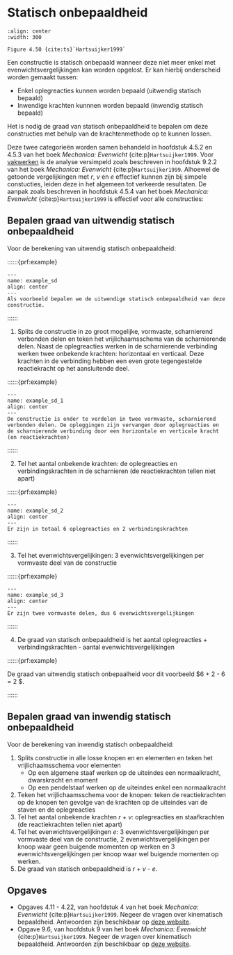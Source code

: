 ```{index} Statisch onbepaaldheid
```
# Statisch onbepaaldheid

```{figure} ./determinancy_data/image.png
:align: center
:width: 300

Figure 4.50 {cite:ts}`Hartsuijker1999`
```

Een constructie is statisch onbepaald wanneer deze niet meer enkel met evenwichtsvergelijkingen kan worden opgelost. Er kan hierbij onderscheid worden gemaakt tussen:
- Enkel oplegreacties kunnen worden bepaald (uitwendig statisch bepaald)
- Inwendige krachten kunnnen worden bepaald (inwendig statisch bepaald)

Het is nodig de graad van statisch onbepaaldheid te bepalen om deze constructies met behulp van de krachtenmethode op te kunnen lossen.

Deze twee categorieën worden samen behandeld in hoofdstuk 4.5.2 en 4.5.3 van het boek *Mechanica: Evenwicht* {cite:p}`Hartsuijker1999`. Voor [vakwerken](truss_structures) is de analyse versimpeld zoals beschreven in hoofdstuk 9.2.2 van het boek *Mechanica: Evenwicht* {cite:p}`Hartsuijker1999`. Alhoewel de getoonde vergelijkingen met $r$, $v$ en $e$ effectief kunnen zijn bij simpele constucties, leiden deze in het algemeen tot verkeerde resultaten. De aanpak zoals beschreven in hoofdstuk 4.5.4 van het boek *Mechanica: Evenwicht* {cite:p}`Hartsuijker1999` is effectief voor alle constructies:

## Bepalen graad van uitwendig statisch onbepaaldheid
Voor de berekening van uitwendig statisch onbepaaldheid:

::::::{prf:example}

```{figure} ./determinancy_data/Example.svg
---
name: example_sd
align: center
---
Als voorbeeld bepalen we de uitwendige statisch onbepaaldheid van deze constructie.
```

::::::

1. Splits de constructie in zo groot mogelijke, vormvaste, scharnierend verbonden delen en teken het vrijlichaamsschema van de scharnierende delen. Naast de oplegreacties werken in de scharnierende verbinding werken twee onbekende krachten: horizontaal en verticaal. Deze krachten in de verbinding hebben een even grote tegengestelde reactiekracht op het aansluitende deel.

::::::{prf:example}

```{figure} ./determinancy_data/Example_1.svg
---
name: example_sd_1
align: center
---
De constructie is onder te verdelen in twee vormvaste, scharnierend verbonden delen. De opleggingen zijn vervangen door oplegreacties en de scharnierende verbinding door een horizontale en verticale kracht (en reactiekrachten)
```

::::::

2. Tel het aantal onbekende krachten: de oplegreacties en verbindingskrachten in de scharnieren (de reactiekrachten tellen niet apart)

::::::{prf:example}

```{figure} ./determinancy_data/Example_2.svg
---
name: example_sd_2
align: center
---
Er zijn in totaal 6 oplegreacties en 2 verbindingskrachten
```

::::::


3. Tel het evenwichtsvergelijkingen: 3 evenwichtsvergelijkingen per vormvaste deel van de constructie

::::::{prf:example}

```{figure} ./determinancy_data/Example_3.svg
---
name: example_sd_3
align: center
---
Er zijn twee vormvaste delen, dus 6 evenwichtsvergelijkingen
```

::::::

4. De graad van statisch onbepaaldheid is het aantal oplegreacties + verbindingskrachten - aantal evenwichtsvergelijkingen

::::::{prf:example}

De graad van uitwendig statisch onbepaalheid voor dit voorbeeld $6 + 2 - 6 = 2 $.

::::::

## Bepalen graad van inwendig statisch onbepaaldheid
Voor de berekening van inwendig statisch onbepaaldheid:
1. Splits constructie in alle losse knopen en en elementen en teken het vrijlichaamsschema voor elementen
   - Op een algemene staaf werken op de uiteindes een normaalkracht, dwarskracht en moment
   - Op een pendelstaaf werken op de uiteindes enkel een normaalkracht
1. Teken het vrijlichaamsschema voor de knopen: teken de reactiekrachten op de knopen ten gevolge van de krachten op de uiteindes van de staven en de oplegreacties
1. Tel het aantal onbekende krachten $r$ + $v$: oplegreacties en staafkrachten (de reactiekrachten tellen niet apart)
1. Tel het evenwichtsvergelijkingen $e$: 3 evenwichtsvergelijkingen per vormvaste deel van de constructie, 2 evenwichtsvergelijkingen per knoop waar geen buigende momenten op werken en 3 evenwichtsvergelijkingen per knoop waar wel buigende momenten op werken.
1. De graad van statisch onbepaaldheid is $r$ + $v$ - $e$.

## Opgaves
- Opgaves 4.11 - 4.22, van hoofdstuk 4 van het boek *Mechanica: Evenwicht* {cite:p}`Hartsuijker1999`. Negeer de vragen over kinematisch bepaaldheid. Antwoorden zijn beschikbaar op [deze website](https://icozct.tudelft.nl/TUD_CT/bookanswers/vol1/Chapter4/).
- Opgave  9.6, van hoofdstuk 9 van het boek *Mechanica: Evenwicht* {cite:p}`Hartsuijker1999`. Negeer de vragen over kinematisch bepaaldheid. Antwoorden zijn beschikbaar op [deze website](https://icozct.tudelft.nl/TUD_CT/bookanswers/vol1/Chapter9/).
